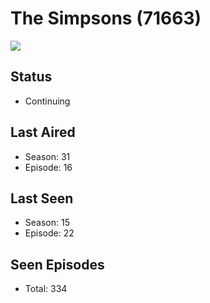 # The Simpsons (71663)

<img src="https://dg31sz3gwrwan.cloudfront.net/poster/71663/952849-0-optimized.jpg" />

## Status
* Continuing
## Last Aired
* Season: 31
* Episode: 16
## Last Seen
* Season: 15
* Episode: 22
## Seen Episodes
* Total: 334
